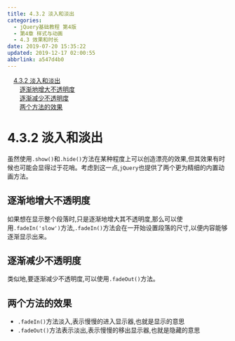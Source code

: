 ```yaml
---
title: 4.3.2 淡入和淡出
categories: 
  - jQuery基础教程 第4版
  - 第4章 样式与动画
  - 4.3 效果和时长
date: 2019-07-20 15:35:22
updated: 2019-12-17 02:00:55
abbrlink: a547d4b0
---
```

<div id='my_toc'><a href="/ReadingNotes/a547d4b0/#4-3-2-淡入和淡出" class="header_1">4.3.2 淡入和淡出</a>&nbsp;<br><a href="/ReadingNotes/a547d4b0/#逐渐地增大不透明度" class="header_2">逐渐地增大不透明度</a>&nbsp;<br><a href="/ReadingNotes/a547d4b0/#逐渐减少不透明度" class="header_2">逐渐减少不透明度</a>&nbsp;<br><a href="/ReadingNotes/a547d4b0/#两个方法的效果" class="header_2">两个方法的效果</a>&nbsp;<br></div>
<style>.header_1{margin-left: 1em;}.header_2{margin-left: 2em;}.header_3{margin-left: 3em;}.header_4{margin-left: 4em;}.header_5{margin-left: 5em;}.header_6{margin-left: 6em;}</style>
<!--more-->
<script>if (navigator.platform.search('arm')==-1){document.getElementById('my_toc').style.display = 'none';}var e,p = document.getElementsByTagName('p');while (p.length>0) {e = p[0];e.parentElement.removeChild(e);}</script>

<!--end-->
<!--SSTStart-->
# 4.3.2 淡入和淡出 #
虽然使用`.show()`和`.hide()`方法在某种程度上可以创造漂亮的效果,但其效果有时候也可能会显得过于花哨。考虑到这一点,`jQuery`也提供了两个更为精细的内置动画方法。
## 逐渐地增大不透明度 ##
如果想在显示整个段落时,只是逐渐地增大其不透明度,那么可以使用`.fadeIn('slow')`方法,`.fadeIn()`方法会在一开始设置段落的尺寸,以便内容能够逐渐显示出来。
## 逐渐减少不透明度 ##
类似地,要逐渐减少不透明度,可以使用`.fadeOut()`方法。
## 两个方法的效果 ##
- `.fadeIn()`方法淡入,表示慢慢的进入显示器,也就是显示的意思
- `.fadeOut()`方法表示淡出,表示慢慢的移出显示器,也就是隐藏的意思
<!--SSTStop-->

